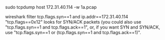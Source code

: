 sudo tcpdump host 172.31.40.114 -w 1a.pcap

wireshark filter tcp.flags.syn==1 and ip.addr==172.31.40.114
"tcp.flags==0x12" looks for SYN/ACK packets (you could also use "tcp.flags.syn==1 and tcp.flags.ack==1", or, if you want SYN and SYN/ACK, use "tcp.flags.syn==1 or (tcp.flags.syn==1 and tcp.flags.ack==1)".
